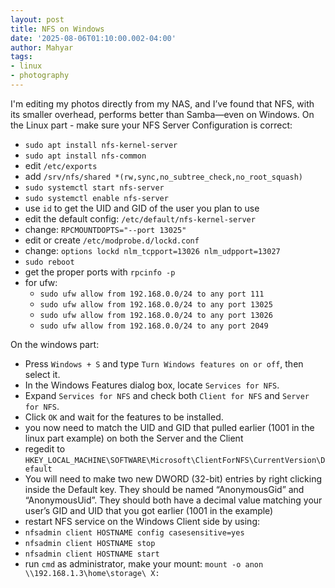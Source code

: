 ```yaml
---
layout: post
title: NFS on Windows
date: '2025-08-06T01:10:00.002-04:00'
author: Mahyar
tags:
- linux
- photography
---
```


I'm editing my photos directly from my NAS, and I’ve found that NFS, with its smaller overhead, performs better than Samba—even on Windows.
On the Linux part - make sure your NFS Server Configuration is correct:
- `sudo apt install nfs-kernel-server`
- `sudo apt install nfs-common`
- edit `/etc/exports`
- add `/srv/nfs/shared *(rw,sync,no_subtree_check,no_root_squash)`
- `sudo systemctl start nfs-server`
- `sudo systemctl enable nfs-server`
- use `id` to get the UID and GID of the user you plan to use
- edit the default config: `/etc/default/nfs-kernel-server`
- change: `RPCMOUNTDOPTS="--port 13025"`
- edit or create `/etc/modprobe.d/lockd.conf`
- change: `options lockd nlm_tcpport=13026 nlm_udpport=13027`
- `sudo reboot`
- get the proper ports with `rpcinfo -p`
- for ufw:
    - `sudo ufw allow from 192.168.0.0/24 to any port 111`
    - `sudo ufw allow from 192.168.0.0/24 to any port 13025`
    - `sudo ufw allow from 192.168.0.0/24 to any port 13026`
    - `sudo ufw allow from 192.168.0.0/24 to any port 2049`

On the windows part:
- Press `Windows + S` and type `Turn Windows features on or off`, then select it.
- In the Windows Features dialog box, locate `Services for NFS`.
- Expand `Services for NFS` and check both `Client for NFS` and `Server for NFS`.
- Click `OK` and wait for the features to be installed.
- you now need to match the UID and GID that pulled earlier (1001 in the linux part example) on both the Server and the Client
- regedit to `HKEY_LOCAL_MACHINE\SOFTWARE\Microsoft\ClientForNFS\CurrentVersion\Default`
- You will need to make two new DWORD (32-bit) entries by right clicking inside the Default key. They should be named “AnonymousGid” and “AnonymousUid”. They should both have a decimal value matching your user’s GID and UID that you got earlier (1001 in the example)
- restart NFS service on the Windows Client side by using:
- `nfsadmin client HOSTNAME config casesensitive=yes`
- `nfsadmin client HOSTNAME stop`
- `nfsadmin client HOSTNAME start`
- run `cmd` as administrator, make your mount: `mount -o anon \\192.168.1.3\home\storage\ X:`

